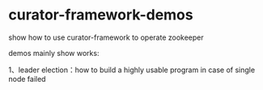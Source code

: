 # curator-framework-demos

show how to use curator-framework to operate zookeeper

demos mainly show works:

1、leader election：how to build a highly usable program in case of single node failed
